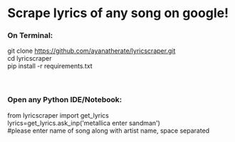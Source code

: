 # Scrape lyrics of any song on google!

<h3>On Terminal: </h3>

git clone https://github.com/ayanatherate/lyricscraper.git<br>
cd lyricscraper <br>
pip install -r requirements.txt<br>
<br><br>
<h3>Open any Python IDE/Notebook: </h3>
from lyricscraper import get_lyrics <br>
lyrics=get_lyrics.ask_inp('metallica enter sandman') <br>
#please enter name of song along with artist name, space separated
